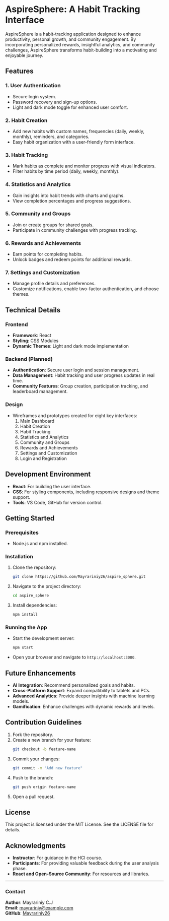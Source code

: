 # AspireSphere: A Habit Tracking Interface

AspireSphere is a habit-tracking application designed to enhance productivity, personal growth, and community engagement. By incorporating personalized rewards, insightful analytics, and community challenges, AspireSphere transforms habit-building into a motivating and enjoyable journey.

## Features

### 1. **User Authentication**
- Secure login system.
- Password recovery and sign-up options.
- Light and dark mode toggle for enhanced user comfort.

### 2. **Habit Creation**
- Add new habits with custom names, frequencies (daily, weekly, monthly), reminders, and categories.
- Easy habit organization with a user-friendly form interface.

### 3. **Habit Tracking**
- Mark habits as complete and monitor progress with visual indicators.
- Filter habits by time period (daily, weekly, monthly).

### 4. **Statistics and Analytics**
- Gain insights into habit trends with charts and graphs.
- View completion percentages and progress suggestions.

### 5. **Community and Groups**
- Join or create groups for shared goals.
- Participate in community challenges with progress tracking.

### 6. **Rewards and Achievements**
- Earn points for completing habits.
- Unlock badges and redeem points for additional rewards.

### 7. **Settings and Customization**
- Manage profile details and preferences.
- Customize notifications, enable two-factor authentication, and choose themes.

## Technical Details

### Frontend
- **Framework**: React
- **Styling**: CSS Modules
- **Dynamic Themes**: Light and dark mode implementation

### Backend (Planned)
- **Authentication**: Secure user login and session management.
- **Data Management**: Habit tracking and user progress updates in real time.
- **Community Features**: Group creation, participation tracking, and leaderboard management.

### Design
- Wireframes and prototypes created for eight key interfaces:
  1. Main Dashboard
  2. Habit Creation
  3. Habit Tracking
  4. Statistics and Analytics
  5. Community and Groups
  6. Rewards and Achievements
  7. Settings and Customization
  8. Login and Registration

## Development Environment
- **React**: For building the user interface.
- **CSS**: For styling components, including responsive designs and theme support.
- **Tools**: VS Code, GitHub for version control.

## Getting Started

### Prerequisites
- Node.js and npm installed.

### Installation
1. Clone the repository:
   ```bash
   git clone https://github.com/Mayrariniy26/aspire_sphere.git
   ```
2. Navigate to the project directory:
   ```bash
   cd aspire_sphere
   ```
3. Install dependencies:
   ```bash
   npm install
   ```

### Running the App
- Start the development server:
  ```bash
  npm start
  ```
- Open your browser and navigate to `http://localhost:3000`.

## Future Enhancements
- **AI Integration**: Recommend personalized goals and habits.
- **Cross-Platform Support**: Expand compatibility to tablets and PCs.
- **Advanced Analytics**: Provide deeper insights with machine learning models.
- **Gamification**: Enhance challenges with dynamic rewards and levels.

## Contribution Guidelines
1. Fork the repository.
2. Create a new branch for your feature:
   ```bash
   git checkout -b feature-name
   ```
3. Commit your changes:
   ```bash
   git commit -m "Add new feature"
   ```
4. Push to the branch:
   ```bash
   git push origin feature-name
   ```
5. Open a pull request.

## License
This project is licensed under the MIT License. See the LICENSE file for details.

## Acknowledgments
- **Instructor**: For guidance in the HCI course.
- **Participants**: For providing valuable feedback during the user analysis phase.
- **React and Open-Source Community**: For resources and libraries.

---
### Contact
**Author**: Mayrariniy C.J  
**Email**: mayrariniy@example.com  
**GitHub**: [Mayrariniy26](https://github.com/Mayrariniy26)
